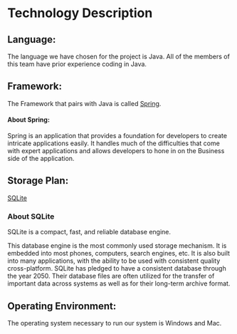 # Technology Description

## Language: 
The language we have chosen for the project is Java. All of the members of this team have prior experience coding in Java. 

## Framework:
The Framework that pairs with Java is called [Spring](https://spring.io/projects/spring-framework). 
#### About Spring:
Spring is an application that provides a foundation for developers to create intricate applications easily. It handles much of the difficulties that come with expert applications and allows developers to hone in on the Business side of the application.

## Storage Plan:
[SQLite](https://www.sqlite.org/)
### About SQLite
SQLite is a compact, fast, and reliable database engine.

This database engine is the most commonly used storage mechanism. It is embedded into most phones, computers, search engines, etc. It is also built into many applications, with the ability to be used with consistent quality cross-platform. SQLite has pledged to have a consistent database through the year 2050. Their database files are often utilized for the transfer of important data across systems as well as for their long-term archive format.

## Operating Environment:
The operating system necessary to run our system is Windows and Mac.



